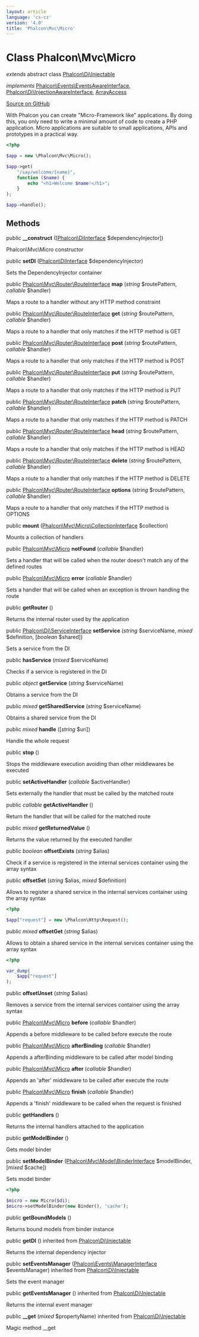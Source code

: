```yaml
---
layout: article
language: 'cs-cz'
version: '4.0'
title: 'Phalcon\Mvc\Micro'
---
```

# Class **Phalcon\Mvc\Micro**

*extends* abstract class [Phalcon\Di\Injectable](Phalcon_Di_Injectable)

*implements* [Phalcon\Events\EventsAwareInterface](Phalcon_Events_EventsAwareInterface), [Phalcon\Di\InjectionAwareInterface](Phalcon_Di_InjectionAwareInterface), [ArrayAccess](https://php.net/manual/en/class.arrayaccess.php)

<a href="https://github.com/phalcon/cphalcon/tree/v4.0.0/phalcon/mvc/micro.zep" class="btn btn-default btn-sm">Source on GitHub</a>

With Phalcon you can create "Micro-Framework like" applications. By doing this, you only need to write a minimal amount of code to create a PHP application. Micro applications are suitable to small applications, APIs and prototypes in a practical way.

```php
<?php

$app = new \Phalcon\Mvc\Micro();

$app->get(
    "/say/welcome/{name}",
    function ($name) {
        echo "<h1>Welcome $name!</h1>";
    }
);

$app->handle();

```

## Methods

public **__construct** ([[Phalcon\DiInterface](Phalcon_DiInterface) $dependencyInjector])

Phalcon\Mvc\Micro constructor

public **setDI** ([Phalcon\DiInterface](Phalcon_DiInterface) $dependencyInjector)

Sets the DependencyInjector container

public [Phalcon\Mvc\Router\RouteInterface](Phalcon_Mvc_Router_RouteInterface) **map** (*string* $routePattern, *callable* $handler)

Maps a route to a handler without any HTTP method constraint

public [Phalcon\Mvc\Router\RouteInterface](Phalcon_Mvc_Router_RouteInterface) **get** (*string* $routePattern, *callable* $handler)

Maps a route to a handler that only matches if the HTTP method is GET

public [Phalcon\Mvc\Router\RouteInterface](Phalcon_Mvc_Router_RouteInterface) **post** (*string* $routePattern, *callable* $handler)

Maps a route to a handler that only matches if the HTTP method is POST

public [Phalcon\Mvc\Router\RouteInterface](Phalcon_Mvc_Router_RouteInterface) **put** (*string* $routePattern, *callable* $handler)

Maps a route to a handler that only matches if the HTTP method is PUT

public [Phalcon\Mvc\Router\RouteInterface](Phalcon_Mvc_Router_RouteInterface) **patch** (*string* $routePattern, *callable* $handler)

Maps a route to a handler that only matches if the HTTP method is PATCH

public [Phalcon\Mvc\Router\RouteInterface](Phalcon_Mvc_Router_RouteInterface) **head** (*string* $routePattern, *callable* $handler)

Maps a route to a handler that only matches if the HTTP method is HEAD

public [Phalcon\Mvc\Router\RouteInterface](Phalcon_Mvc_Router_RouteInterface) **delete** (*string* $routePattern, *callable* $handler)

Maps a route to a handler that only matches if the HTTP method is DELETE

public [Phalcon\Mvc\Router\RouteInterface](Phalcon_Mvc_Router_RouteInterface) **options** (*string* $routePattern, *callable* $handler)

Maps a route to a handler that only matches if the HTTP method is OPTIONS

public **mount** ([Phalcon\Mvc\Micro\CollectionInterface](Phalcon_Mvc_Micro_CollectionInterface) $collection)

Mounts a collection of handlers

public [Phalcon\Mvc\Micro](Phalcon_Mvc_Micro) **notFound** (*callable* $handler)

Sets a handler that will be called when the router doesn't match any of the defined routes

public [Phalcon\Mvc\Micro](Phalcon_Mvc_Micro) **error** (*callable* $handler)

Sets a handler that will be called when an exception is thrown handling the route

public **getRouter** ()

Returns the internal router used by the application

public [Phalcon\Di\ServiceInterface](Phalcon_Di_ServiceInterface) **setService** (*string* $serviceName, *mixed* $definition, [*boolean* $shared])

Sets a service from the DI

public **hasService** (*mixed* $serviceName)

Checks if a service is registered in the DI

public *object* **getService** (*string* $serviceName)

Obtains a service from the DI

public *mixed* **getSharedService** (*string* $serviceName)

Obtains a shared service from the DI

public *mixed* **handle** ([*string* $uri])

Handle the whole request

public **stop** ()

Stops the middleware execution avoiding than other middlewares be executed

public **setActiveHandler** (*callable* $activeHandler)

Sets externally the handler that must be called by the matched route

public *callable* **getActiveHandler** ()

Return the handler that will be called for the matched route

public *mixed* **getReturnedValue** ()

Returns the value returned by the executed handler

public *boolean* **offsetExists** (*string* $alias)

Check if a service is registered in the internal services container using the array syntax

public **offsetSet** (*string* $alias, *mixed* $definition)

Allows to register a shared service in the internal services container using the array syntax

```php
<?php

$app["request"] = new \Phalcon\Http\Request();

```

public *mixed* **offsetGet** (*string* $alias)

Allows to obtain a shared service in the internal services container using the array syntax

```php
<?php

var_dump(
    $app["request"]
);

```

public **offsetUnset** (*string* $alias)

Removes a service from the internal services container using the array syntax

public [Phalcon\Mvc\Micro](Phalcon_Mvc_Micro) **before** (*callable* $handler)

Appends a before middleware to be called before execute the route

public [Phalcon\Mvc\Micro](Phalcon_Mvc_Micro) **afterBinding** (*callable* $handler)

Appends a afterBinding middleware to be called after model binding

public [Phalcon\Mvc\Micro](Phalcon_Mvc_Micro) **after** (*callable* $handler)

Appends an 'after' middleware to be called after execute the route

public [Phalcon\Mvc\Micro](Phalcon_Mvc_Micro) **finish** (*callable* $handler)

Appends a 'finish' middleware to be called when the request is finished

public **getHandlers** ()

Returns the internal handlers attached to the application

public **getModelBinder** ()

Gets model binder

public **setModelBinder** ([Phalcon\Mvc\Model\BinderInterface](Phalcon_Mvc_Model_BinderInterface) $modelBinder, [*mixed* $cache])

Sets model binder

```php
<?php

$micro = new Micro($di);
$micro->setModelBinder(new Binder(), 'cache');

```

public **getBoundModels** ()

Returns bound models from binder instance

public **getDI** () inherited from [Phalcon\Di\Injectable](Phalcon_Di_Injectable)

Returns the internal dependency injector

public **setEventsManager** ([Phalcon\Events\ManagerInterface](Phalcon_Events_ManagerInterface) $eventsManager) inherited from [Phalcon\Di\Injectable](Phalcon_Di_Injectable)

Sets the event manager

public **getEventsManager** () inherited from [Phalcon\Di\Injectable](Phalcon_Di_Injectable)

Returns the internal event manager

public **__get** (*mixed* $propertyName) inherited from [Phalcon\Di\Injectable](Phalcon_Di_Injectable)

Magic method __get